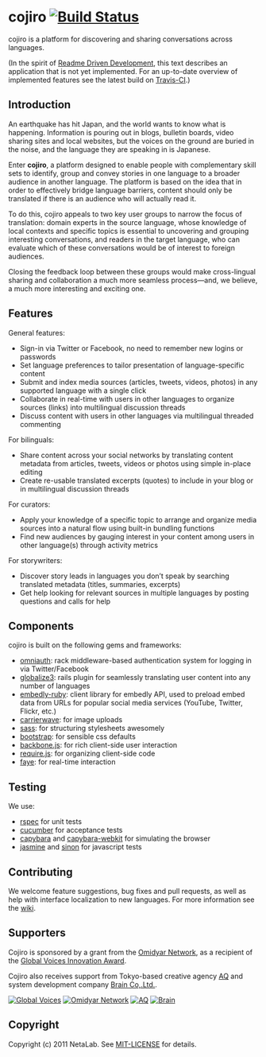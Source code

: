cojiro [![Build Status](https://secure.travis-ci.org/netalab/cojiro.png)](http://travis-ci.org/netalab/cojiro) 
======

cojiro is a platform for discovering and sharing conversations across languages.

(In the spirit of [Readme Driven Development](http://tom.preston-werner.com/2010/08/23/readme-driven-development.html), this text describes an application that is not yet implemented. For an up-to-date overview of implemented features see the latest build on [Travis-CI](http://travis-ci.org/netalab/cojiro).)

Introduction
------------

An earthquake has hit Japan, and the world wants to know what is happening. Information is pouring out in blogs, bulletin boards, video sharing sites and local websites, but the voices on the ground are buried in the noise, and the language they are speaking in is Japanese.

Enter **cojiro**, a platform designed to enable people with complementary skill sets to identify, group and convey stories in one language to a broader audience in another language. The platform is based on the idea that in order to effectively bridge language barriers, content should only be translated if there is an audience who will actually read it.

To do this, cojiro appeals to two key user groups to narrow the focus of translation: domain experts in the source language, whose knowledge of local contexts and specific topics is essential to uncovering and grouping interesting conversations, and readers in the target language, who can evaluate which of these conversations would be of interest to foreign audiences.

Closing the feedback loop between these groups would make cross-lingual sharing and collaboration a much more seamless process—and, we believe, a much more interesting and exciting one.

Features
--------

General features:

* Sign-in via Twitter or Facebook, no need to remember new logins or passwords
* Set language preferences to tailor presentation of language-specific content
* Submit and index media sources (articles, tweets, videos, photos) in any supported language with a single click
* Collaborate in real-time with users in other languages to organize sources (links) into multilingual discussion threads
* Discuss content with users in other languages via multilingual threaded commenting

For bilinguals:

* Share content across your social networks by translating content metadata from articles, tweets, videos or photos using simple in-place editing
* Create re-usable translated excerpts (quotes) to include in your blog or in multilingual discussion threads

For curators:

* Apply your knowledge of a specific topic to arrange and organize media sources into a natural flow using built-in bundling functions
* Find new audiences by gauging interest in your content among users in other language(s) through activity metrics

For storywriters:

* Discover story leads in languages you don’t speak by searching translated metadata (titles, summaries, excerpts)
* Get help looking for relevant sources in multiple languages by posting questions and calls for help

Components
----------

cojiro is built on the following gems and frameworks:

* [omniauth](https://github.com/intridea/omniauth): rack middleware-based authentication system for logging in via Twitter/Facebook
* [globalize3](https://github.com/svenfuchs/globalize3): rails plugin for seamlessly translating user content into any number of languages
* [embedly-ruby](https://github.com/embedly/embedly-ruby): client library for embedly API, used to preload embed data from URLs for popular social media services (YouTube, Twitter, Flickr, etc.) 
* [carrierwave](https://github.com/jnicklas/carrierwave): for image uploads
* [sass](http://sass-lang.com/): for structuring stylesheets awesomely
* [bootstrap](http://twitter.github.com/bootstrap/): for sensible css defaults
* [backbone.js](http://documentcloud.github.com/backbone/): for rich client-side user interaction
* [require.js](http://requirejs.org/): for organizing client-side code
* [faye](http://faye.jcoglan.com/): for real-time interaction

Testing
-------

We use:

* [rspec](http://rspec.info/) for unit tests
* [cucumber](http://cukes.info/) for acceptance tests
* [capybara](https://github.com/jnicklas/capybara) and [capybara-webkit](https://github.com/thoughtbot/capybara-webkit) for simulating the browser
* [jasmine](http://pivotal.github.com/jasmine/) and [sinon](http://sinonjs.org/) for javascript tests

Contributing
------------

We welcome feature suggestions, bug fixes and pull requests, as well as help with interface localization to new languages. For more information see the [wiki](https://github.com/netalab/cojiro/wiki).

Supporters
------------

Cojiro is sponsored by a grant from the [Omidyar Network](http://www.omidyar.com/), as a recipient of the [Global Voices Innovation Award](http://www.globalvoicesonline.org). 

Cojiro also receives support from Tokyo-based creative agency [AQ](http://www.aqworks.com) and system development company [Brain Co,.Ltd.](http://www.brain-tokyo.jp/).

[![Global Voices](http://ripplet.org/cojiro/gv.jpg)](http://www.globalvoicesonline.org)
[![Omidyar Network](http://ripplet.org/cojiro/omidyar.jpg)](http://www.omidyar.com/)
[![AQ](http://ripplet.org/cojiro/aq.jpg)](http://www.aqworks.com)
[![Brain](http://ripplet.org/cojiro/brain.jpg)](http://www.brain-tokyo.jp/)

Copyright
---------

Copyright (c) 2011 NetaLab. See [MIT-LICENSE](cojiro/blob/develop/MIT-LICENSE) for details.
